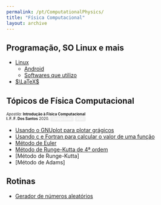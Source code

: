 ```yaml
---
permalink: /pt/ComputationalPhysics/
title: "Física Computacional"
layout: archive
---
```


## Programação, SO Linux e mais

* [Linux](/pt/linux/)
   * [Android](/pt/linux/android/)
   * [Softwares que utilizo](/pt/linux/softwares/)
* [$\LaTeX$](/pt/pkg/latex/)

## Tópicos de Física Computacional

<p style="font-size:70%"><i>Apostila:</i> <b>Introdução à Física Computacional</b>
   <br><b>I. F. F. Dos Santos</b> 2020.
   <a href="https://github.com/ismaeldamiao/Apostila_de_IFC" style="font-size:90%"><button class="button button2">Código fonte</button></a>
   <a href="https://github.com/ismaeldamiao/Apostila_de_IFC/releases/download/v1.1.0/Apostila_de_IFC.pdf" style="font-size:90%"><button class="button button3">PDF</button></a></p>

* [Usando o GNUplot para plotar grágicos](/pt/ComputationalPhysics/gnuplot/)
* [Usando c e Fortran para calcular o valor de uma função](/pt/ComputationalPhysics/FunctionData/)
* [Método de Euler](/pt/ComputationalPhysics/euler/)
* [Método de Runge-Kutta de 4ª ordem](/pt/ComputationalPhysics/rk4/)
* [Método de Runge-Kutta]
* [Método de Adams]

## Rotinas
* [Gerador de números aleatórios](/pt/ComputationalPhysics/random/)






<head>
<style>
.button {
  border: none;
  border-radius: 4px;
  border-color: none;
  color: white;
  padding: 2px 6px;
  text-align: center;
  text-decoration: none;
  display: inline-block;
  font-size: 100%;
  /* margin: 4px 2px; */
  cursor: pointer;
}

.button:hover {
  opacity: 0.5;
}

.button1 {background-color: #0092ca;} /* BibTeX, Blue */
.button2 {background-color: #009200;} /* Article, Green */
.button3 {background-color: #850000;} /* PDF, Red */
.button4 {background-color: #b366ff;} /* Preprint, Purple */
.button5 {background-color: #ff8080;} /* Code, Red */
</style>
</head>
